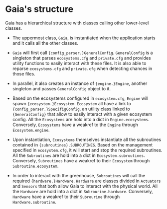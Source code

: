 # Gaia's structure

Gaia has a hierarchical structure with classes calling other lower-level classes.

- The uppermost class, ```Gaia```, is instantiated when the application starts
and it calls all the other classes.

- ```Gaia``` will first call ```{config_parser.}GeneralConfig```. ```GeneralConfig```
is a singleton that parses ```ecosystems.cfg``` and ```private.cfg``` and 
provides utility functions to easily interact with these files.
It is also able to reparse ```ecosystems.cfg``` and ```private.cfg``` when
detecting chances in those files.

- In parallel, it also creates an instance of ```{engine.}Engine```, another
singleton and passes ```GeneralConfig``` object to it.

- Based on the ecosystems configured in ```ecosystem.cfg```, ```Engine``` will
spawn ```{ecosystem.}Ecosystem```. ```Ecosystem``` all have a link to 
```{config_parser.}SpecifigConfig```, an utility class linked to 
```{GeneralConfig}``` that allow to easily interact with a given ecosystem 
config.
All the ```Ecosystems``` are hold into a dict in ```Engine.ecosystems```. 
Conversely, ```Ecosystems``` have a weakref to the ```Engine``` through 
```Ecosystem.engine```.

- Upon instantiation, ```Ecosystems``` themselves instantiate all the 
subroutines contained in ```{subroutines}.SUBROUTINES```. Based on the 
management specified in ```ecosystem.cfg```, it will start and stop the required
subroutines.
All the ```Subroutines``` are hold into a dict in ```Ecosystem.subroutines```. 
Conversely, ```Subroutines``` have a weakref to their ```Ecosystem``` through 
```Subroutine.ecosystem```.

- In order to interact with the greenhouse, ```Subroutines``` will call the
required ```{hardware.}Hardware```. ```Hardware``` are classes divided in
```Actuators``` and ```Sensors``` that both allow Gaia to interact with the 
physical world.
All the ```Hardware``` are hold into a dict in ```Subrourine.hardware```. 
Conversely, ```Hardware``` have a weakref to their ```Subrourine``` through 
```Hardware.subroutine```.
